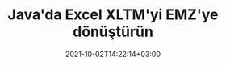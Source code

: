 ---
############################# Static ############################
layout: "autogen-gist"
date: 2021-10-02T14:22:14+03:00
draft: false
path: "tr/total/java/conversion/xltm-to-emz/"
other_out_formats: "PDF DOC DOCX DOCM DOT DOTX DOTM TXT RTF HTML HTM MHTML MHT XLS XLSX XLSM XLSB XLT XLTX XLTM XLAM CSV TSV DIF SXC FODS PPT PPTX PPS PPSX PPSM POT POTX PPTM POTM ODT OTT OTP ODP ODS EMZ WMZ SVG SVGZ XPS TEX DCM WMF EMF BMP PNG GIF JPEG TIFF ICO WEBP JP2 TGA PSB PSD EPUB MD XML JSON DICOM FODP JPG"
ad_headline: "Java XLTM'den EMZ'ye Dönüştürme"
ad_description: "Java için XLTM'den EMZ'ye Belge Dönüştürme API'sı | 100'den fazla desteklenen dosya formatı"

############################# Head ############################
head_title: "Java Elektronik Tablo Dönüştürme API'leri aracılığıyla Excel XLTM'yi EMZ'ye dönüştürün"
head_description: "XLTM'yi Excel elektronik tablolarından EMZ'ye ve Java uygulamalarında 100'den fazla görüntü ve belge dosyası biçimine dönüştürmek için %100 yerel Java belge dönüştürme kitaplığı."

############################# Header ############################
title: "Java'da Excel XLTM'yi EMZ'ye dönüştürün"
description: "Excel'in yerel belge dönüştürme kitaplığını kullanarak: Her tür Java tabanlı uygulamada XLTM'yi EMZ'ye ve 100'ün üzerinde başka dosya biçimine maksimum hassasiyetle dönüştürün. Kontrolü elinizde tutmak ve dönüştürülen belgelerin görünümünü tercihlerinize göre özelleştirmek için bir dizi gelişmiş belge dönüştürme özelliğiyle çalışın. Herhangi bir API veya harici yazılım kullanmadan tüm popüler Excel elektronik tablo biçimlerini Word belgeleri, PowerPoint sunumları, PDF'ler, Photoshop, e-Kitaplar, web ve görüntü dosyası biçimlerine programlı olarak dönüştürün. Java Excel dönüştürme API'si ile çalışarak, tüm belgeyi bir kerede kolayca dönüştürün veya desteklenen bir belge biçimine kolayca dönüştürmek için seçici sayfa aralıklarına veya farklı sayfa numaralarına dayalı olarak kaynak belgeden belirli sayfaları seçin."

############################# SubMenu ############################
submenu:
    enable: false

############################# Content ############################
content:
    enable: true
    block:
    - title_left: "Java'da XLTM'yi EMZ'ye dönüştürme"
      content_left: |
          XLTM dosyalarını üç kolay adımda Java'da EMZ'ye dönüştürün. Dönüştürülen belgeyi olduğu gibi görüntüleyin veya harici yazılıma herhangi bir bağımlılık olmaksızın HTML olarak görüntülemek için oynatın.

          -   **Converter** sınıfının yeni bir örneğini oluşturun ve XLTM dosyasını yükleyin
          -   EMZ belge türü için **ConvertOptions**'ı ayarlayın
          -   EMZ'ye dönüştürmek için **Converter** sınıfı örneğinin **Convert** yöntemini çağırın
          -   HTML görüntüleyici için seçenekleri ayarlayın
          -   Dönüştürülen EMZ'yi HTML olarak görüntülemek için **Görüntüleyici** nesnesi oluşturun
          
      title_right: "İndirmeler ve Kurulum Talimatları"
      content_right: |
          100'den fazla belge ve PDF, Microsoft Word, Excel, PowerPoint, Project, Visio, Outlook, HTML ve diyagramlar gibi görüntü dosyası biçimleri arasında dönüştürme yapmak için `GroupDocs.Conversion` ve `GroupDocs.Viewer` ad alanlarına ihtiyacınız var. Conholdate.Total tarafından sunulan diğer [Office belgeleri için Java API'lerini](https://products.conholdate.com/total/java/) keşfedin.
          
          İlgili derleme dosyalarını [indirilenler](https://downloads.conholdate.com/total/java) adresinden alın veya tüm paketi [Maven](https://repository.conholdate.com/webapp/#/artifacts/browse/tree/General/repo) adresinden alın/) doğrudan çalışma alanınıza `Java için Conholdate.Total` eklemek için.
          
      gisthash: "675fd7fb45acf595fd9f872593eb2899"
      gistfile: "excel-worksheet-to-pdf-conversion.java"
          
    - title_left: "Parola Korumalı XLTM'yi EMZ'ye Dönüştür"
      content_left: |
          Java tabanlı uygulamalarınızda bir parola ile korunan belgeleri doğru bir şekilde yükleyin ve dönüştürün. Dosya formatı dönüştürme API'si ayrıca S3, Blob, FTP, Akış, URL veya yerel disk dahil olmak üzere farklı kaynaklardan uzak belgelerin oluşturulmasını da destekler.

          -   **Converter** sınıfının yeni bir örneğini oluşturun ve kaynak belge yolunu iletin
          -   Uygun **ConvertOptions** sınıfını örnekleyin, ör. (PdfConvertOptions, WordProcessingConvertOptions, SpreadsheetConvertOptions vb.)
          -   **Converter** sınıfı örneğinin **Convert** yöntemini çağırın ve dönüştürülen belge için dosya adını iletin
        
      title_right: "Kaynak Belge Bilgi Çıkarımı"
      content_right: |
          Belge bilgilerini çıkarma özelliği, yalnızca kaynak belge dosyası hakkında temel bilgilerin alınmasını sağlamakla kalmaz, aynı zamanda bir Microsoft Project dosyasının proje başlangıç ​​ve bitiş tarihleri, bir PDF belgesindeki herhangi bir yazdırma kısıtlaması gibi bazı değerli dosya formatına özgü bilgilerin çıkarılmasını da destekler. Outlook veri dosyasında vb. bulunan klasörlerin listesi.

          NetBeans, IntelliJ IDEA ve Eclipse gibi geliştirme ortamlarını kullanırken Windows, Linux veya macOS gibi farklı işletim sistemlerinde popüler belge dosya biçimlerini dönüştürün.
          
      gisthash: "35e23082b8fa43502d6784c38947eef1"
      gistfile: "password-protected-word-document-to-pdf-conversion.java"

    - title_left: "Excel'e Filigran Ekleme ve PDF'ye Dönüştürme"
      content_left: |
          Java belge dönüştürme API'si, Excel çalışma sayfası belgelerini tam olarak orijinal dosya gibi doğru bir şekilde dönüştürmenize ve dönüştürülen belge sayfalarına bir metin filigranı uygulamanıza olanak tanır. Metin filigranını Excel belgesine eklerken ve PDF dosyasına dönüştürürken yazı tipi, renk, genişlik, yükseklik, arka plan ve dönüş açısı gibi Filigran seçeneklerini kullanın.

          -   **Converter** sınıfının yeni bir örneğini oluşturun ve girdi belgesini yükleyin
          -   Uygun **ConvertOptions** sınıfını örnekleyin, ör. (PdfConvertOptions, WordProcessingConvertOptions, SpreadsheetConvertOptions vb.)
          -   **ConvertOptions** örneğinin **Watermark** özelliğini ayarlayın
          -   Filigran özelliklerini belirtin (renk, genişlik, metin, yükseklik vb.)
          -   PDF'ye dönüştürmek için **Converter** sınıfı örneğinin **Convert** yöntemini çağırın
        
      title_right: "Dönüştürülen Belge Sonuçlarını Önbelleğe Alma"
      content_right: |
          Bazı durumlarda dönüştürülen belge boyutu daha büyüktür ve dönüştürülmesi zaman alır. Belge dönüştürme kitaplığı, bu tür durumları verimli bir şekilde yönetmek ve tekrarlayan dönüştürme sürecini hızlandırmak için önbelleğe alma özelliğini sunar. Uzantı noktasını kullanarak özel önbellek uygulamasıyla çalışmak için ICache arabirimini etkinleştirin ve tercih ettiğiniz gibi önbellek dönüştürmeyi kontrol edin.

          Dönüştürme sonucu varsayılan olarak yerel sürücüye kaydedilir, ancak Amazon S3, Dropbox, Google Drive, Windows Azure, Reddis veya başka herhangi bir uygun arabirim uygulanarak her tür önbellek depolaması desteklenebilir.
          
      gisthash: "6999e55b491eea2906d7fefe2e636e33"
      gistfile: "add-watermark-to-excel-worksheet-and-convert-to-pdf.java"
############################# About Formats ############################
about_formats:
    enable: false
############################# More Formats ############################
more_formats:
    enable: true
    auto: false
    other_out_formats: PDF DOC DOCX DOCM DOT DOTX DOTM TXT RTF HTML HTM MHTML MHT XLS XLSX XLSM XLSB XLT XLTX XLTM XLAM CSV TSV DIF SXC FODS PPT PPTX PPS PPSX PPSM POT POTX PPTM POTM ODT OTT OTP ODP ODS EMZ WMZ SVG SVGZ XPS TEX DCM WMF EMF BMP PNG GIF JPEG TIFF ICO WEBP JP2 TGA PSB PSD EPUB MD XML JSON DICOM FODP JPG
############################# Back to top ###############################
back_to_top:
  enable: true
---